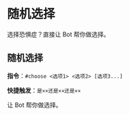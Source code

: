 # 随机选择

选择恐惧症？直接让 Bot 帮你做选择。

## 随机选择

**指令**：`#choose <选项1> <选项2> [选项3...]`

**快捷触发**：`是××还是××还是××`

让 Bot 帮你做选择。
